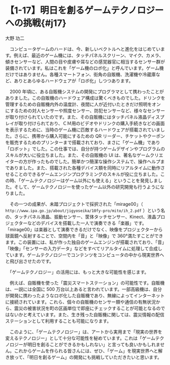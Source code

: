 # 【1-17】明日を創るゲームテクノロジーへの挑戦{#j17}

<div class="author">大野 功二</div>

　コンピュータゲームのハードは、今、新しいベクトルへと進化をはじめています。例えば、最近のゲーム機には、タッチパネルスクリーン、マイク、カメラ、傾きセンサーなど、人間の目や皮膚や耳などの感覚器官に相当するセンサー群が装備されています。私はこれを「ゲーム機のロボ化」と呼んでいます。ゲーム機だけではありません。各種スマートフォン、街角の自販機、洗濯機や冷蔵庫など、ありとあらゆるハードウェアが「ロボ化」しつつあります。

　2000 年頃に、ある自販機システムの開発にプログラマとして携わったことがありました。この自販機のハードウェア構成は驚くべきものでした。ドリンクを管理するための自販機内外の温度計、夜間に人が近付いたときだけ照明をオンにするための対人センサーや照度センサー、防犯センサーなど、様々なセンサーが取り付けられていたのです。また、その自販機にはタッチパネル液晶ディスプレイが取り付けられており、ＣＭ用のビデオやドリンクの購入手続きなどの画面を表示するために、当時のゲーム機に匹敵するハードウェアが搭載されていました。さらに、携帯から購入可能にするための QR リーダー、チケットやクーポンを販売するためのプリンターまで搭載されており、まさに「ゲーム機」であり「ロボット」でした。この仕事では、自分が持つゲームデザインやプログラムのスキルが大いに役立ちました。また、その自販機の UI は、著名なゲームクリエイターの方が作ったものでした。簡単かつ簡潔な操作システムで、操作ヘルプまでありました。また、搭載された各種デバイス類を同時にリアルタイムに動作させることのできるゲームエンジンプログラミングのスキルが役に立ちました。この時、「ゲームテクノロジーはゲーム以外にも使える」ということを発見しました。そして、ゲームテクノロジーを使ったゲーム以外の研究開発も行うようになりました。

　その一つの成果が、未踏プロジェクトで採択された「mirage00」（ `http://www.ipa.go.jp/about/jigyoseika/10fy-pro/mito/ih_2.pdf` ）という名の、タッチパネル液晶、振動センサー、筐体タッチセンサー、Kinect、液晶プロジェクターなどのデバイスを搭載した一人で演奏できる「楽器」です。「mirage00」は楽器として演奏できるだけでなく、映像をプロジェクターから球面鏡へ反射することで、空間内を「音」と「映像」で 360°満たすことができます。この装置には、私が作った独自のゲームエンジンが搭載されており、「音」「映像」「センサーの入力データ」などをすべてリアルタイムに処理して合成しています。ゲームテクノロジーでコンテンツをコンピュータの中から現実世界へと飛び出させたのです。

　「ゲームテクノロジー」の活用には、もっと大きな可能性を感じます。

　例えば、自販機を使った「震災スマートステーション」の可能性です。自販機は、一説には全国に 500 万台以上あると言われています。一部高級機は、自分が開発に携わったようなロボ化した自販機であり、無線によってインターネットに接続されています。これら、個々の自販機のセンサー類や通信の有無状況から、震災の被害状況を町の区画単位で即座にチェックすることが可能となるのではないかと考えています。また、生き残った自販機に関しては、震災情報の配信ステーションとして利用することも可能になります。

　このように、「ゲームテクノロジー」は、アートから実用まで「現実の世界を変えるテクノロジー」として十分な可能性を秘めています。これは「ゲームテクノロジーが明日を創ることができるかもしれない」と言っても良いかもしれません。これからゲームを作られる皆さんには、ぜひ、「ゲーム」を現実世界へと解き放って、「明日を創るゲーム」の開発にも挑戦していただきたいと思います。
